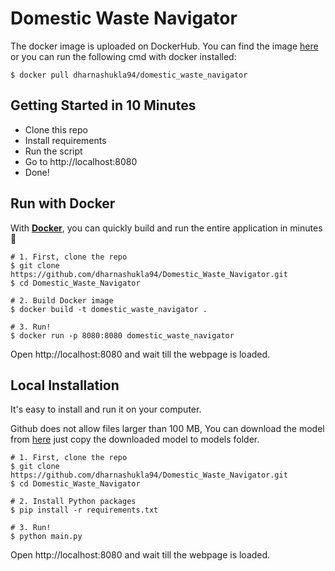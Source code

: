 # Domestic Waste Navigator
 
The docker image is uploaded on DockerHub. You can find the image [here](https://hub.docker.com/repository/docker/dharnashukla94/domestic_waste_navigator/)
or you can run the following cmd with docker installed:
```shell
$ docker pull dharnashukla94/domestic_waste_navigator
```

## Getting Started in 10 Minutes

- Clone this repo 
- Install requirements
- Run the script
- Go to http://localhost:8080
- Done!

## Run with Docker

With **[Docker](https://www.docker.com)**, you can quickly build and run the entire application in minutes :whale:

```shell
# 1. First, clone the repo
$ git clone https://github.com/dharnashukla94/Domestic_Waste_Navigator.git
$ cd Domestic_Waste_Navigator

# 2. Build Docker image
$ docker build -t domestic_waste_navigator .

# 3. Run!
$ docker run -p 8080:8080 domestic_waste_navigator
```

Open http://localhost:8080 and wait till the webpage is loaded.

## Local Installation

It's easy to install and run it on your computer.

Github does not allow files larger than 100 MB, You can download the model from [here](https://drive.google.com/file/d/1bxDDanKqu7toxu19dcnG7Nq99xpWy6OR/view?usp=sharing) just copy the downloaded model to models folder.

```shell
# 1. First, clone the repo
$ git clone https://github.com/dharnashukla94/Domestic_Waste_Navigator.git
$ cd Domestic_Waste_Navigator

# 2. Install Python packages
$ pip install -r requirements.txt

# 3. Run!
$ python main.py
```

Open http://localhost:8080 and wait till the webpage is loaded.
